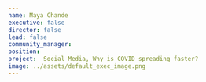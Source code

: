 ```yaml
---
name: Maya Chande
executive: false
director: false
lead: false
community_manager: 
position: 
project:  Social Media, Why is COVID spreading faster?
image: ../assets/default_exec_image.png
---
```

